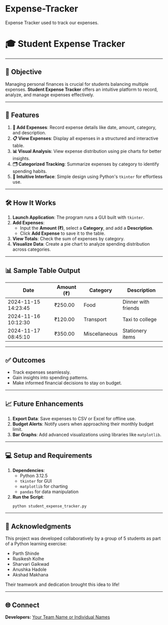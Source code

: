 # Expense-Tracker
Expense Tracker used to track our expenses.
# 🎓 Student Expense Tracker

---

## 📜 Objective
Managing personal finances is crucial for students balancing multiple expenses. **Student Expense Tracker** offers an intuitive platform to record, analyze, and manage expenses effectively.

---

## 🌟 Features
1. **📅 Add Expenses**: Record expense details like date, amount, category, and description.
2. **📋 View Expenses**: Display all expenses in a structured and interactive table.
3. **📊 Visual Analysis**: View expense distribution using pie charts for better insights.
4. **🗂️ Categorized Tracking**: Summarize expenses by category to identify spending habits.
5. **🚀 Intuitive Interface**: Simple design using Python's `tkinter` for effortless use.

---

## 🛠️ How It Works
1. **Launch Application**: The program runs a GUI built with `tkinter`.
2. **Add Expenses**:
   - Input the **Amount (₹)**, select a **Category**, and add a **Description**.
   - Click **Add Expense** to save it to the table.
3. **View Totals**: Check the sum of expenses by category.
4. **Visualize Data**: Create a pie chart to analyze spending distribution across categories.

---

## 📊 Sample Table Output
| Date                | Amount (₹) | Category       | Description         |
|---------------------|------------|----------------|---------------------|
| 2024-11-15 14:23:45 | ₹250.00    | Food           | Dinner with friends |
| 2024-11-16 10:12:30 | ₹120.00    | Transport      | Taxi to college     |
| 2024-11-17 08:45:10 | ₹350.00    | Miscellaneous  | Stationery items    |

---

## ✅ Outcomes
- Track expenses seamlessly.
- Gain insights into spending patterns.
- Make informed financial decisions to stay on budget.

---

## 📈 Future Enhancements
1. **Export Data**: Save expenses to CSV or Excel for offline use.
2. **Budget Alerts**: Notify users when approaching their monthly budget limit.
3. **Bar Graphs**: Add advanced visualizations using libraries like `matplotlib`.

---

## 💻 Setup and Requirements
1. **Dependencies**:
   - Python 3.12.5
   - `tkinter` for GUI
   - `matplotlib` for charting
   - `pandas` for data manipulation
2. **Run the Script**:
   ```bash
   python student_expense_tracker.py
   ```

---

## 🤝 Acknowledgments
This project was developed collaboratively by a group of 5 students as part of a Python learning exercise:
- Parth Shinde
- Rusikesh Kolhe
- Sharvari Gaikwad
- Anushka Hadole
- Akshad Makhana

Their teamwork and dedication brought this idea to life!

---

## 🌐 Connect
**Developers:** [Your Team Name or Individual Names](https://github.com/team-or-username)
